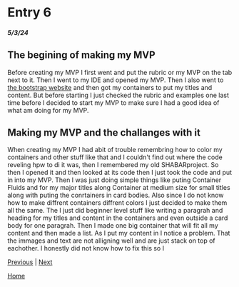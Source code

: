# Entry 6
##### 5/3/24

## The begining of making my MVP

 Before creating my MVP I first went and put the rubric or my MVP on the tab next to it. Then I went to my IDE and opened my MVP. Then I also went to [the bootstrap website](https://getbootstrap.com/) and then got my containers to put my titles and content. But before starting I just checked the rubric and examples one last time before I decided to start my MVP to make sure I had a good idea of what  am doing for my MVP.

 
## Making my MVP and the challanges with it

When creating my MVP I had abit of trouble remembring how to color my containers and other stuff like that and I couldn't find out where the code reveling hpw to di it was, then I remembered my old SHABARproject. So then I opened it and then looked at its code then I just took the code and put in into my MVP. Then I was just doing simple things like puting Container Fluids and  for my major titles along Container at medium size for small titles along with puting the conrtainers in card bodies. Also since I do not know how to make diffrent containers diffrent colors I just decided to make them all the same. The I just did beginner level stuff like writing a paragrah and heading for my titles and content in the containers and even outside a card body for one paragrah. Then I made one big container that will fit all my content and then made a list. As I put my content in I notice a problem. That the immages and text are not alligning well and are just stack on top of eachother. I honestly did not know how to fix this so I

[Previous](entry05.md) | [Next](entry07.md)

[Home](../README.md)
